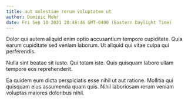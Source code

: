 ```yaml
---
title: aut molestiae rerum voluptatem ut
author: Dominic Mohr
date: Fri Sep 10 2021 20:48:46 GMT-0400 (Eastern Daylight Time)
---
```

Dolor qui autem aliquid enim optio accusantium tempore cupiditate. Quia earum cupiditate sed veniam laborum. Ut aliquid qui vitae culpa qui perferendis.

 Nulla sint beatae sit iusto. Qui totam iste. Quis quisquam labore ullam tempore eos reprehenderit.

 Ea quidem eum dicta perspiciatis esse nihil ut aut ratione. Mollitia qui quisquam eius assumenda quam quis. Nihil laboriosam rerum veniam voluptas maiores doloribus nihil.